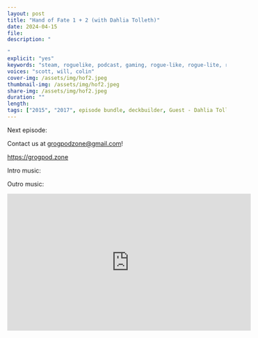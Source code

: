 ```yaml
---
layout: post
title: "Hand of Fate 1 + 2 (with Dahlia Tolleth)"
date: 2024-04-15
file: 
description: "

"
explicit: "yes" 
keywords: "steam, roguelike, podcast, gaming, rogue-like, rogue-lite, roguelite"
voices: "scott, will, colin"
cover-img: /assets/img/hof2.jpeg
thumbnail-img: /assets/img/hof2.jpeg
share-img: /assets/img/hof2.jpeg
duration: ""
length:  
tags: ["2015", "2017", episode bundle, deckbuilder, Guest - Dahlia Tolleth]
---
```



Next episode: 

Contact us at grogpodzone@gmail.com!

https://grogpod.zone

Intro music: 

Outro music: 

<div class="embed-responsive embed-responsive-16by9">
<iframe width="560" height="315" src="https://www.youtube.com/embed/xxxxx" title="YouTube video player" frameborder="0" allow="accelerometer; autoplay; clipboard-write; encrypted-media; gyroscope; picture-in-picture" allowfullscreen></iframe>
</div>
